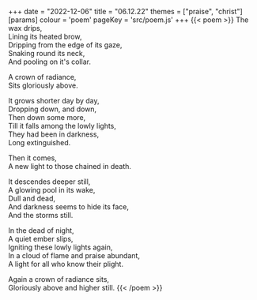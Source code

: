 +++
date = "2022-12-06"
title = "06.12.22"
themes = ["praise", "christ"]
[params]
  colour = 'poem'
  pageKey = 'src/poem.js'
+++
{{< poem >}}
The wax drips,  
Lining its heated brow,  
Dripping from the edge of its gaze,  
Snaking round its neck,  
And pooling on it's collar.  
  
A crown of radiance,  
Sits gloriously above.  
  
It grows shorter day by day,  
Dropping down, and down,  
Then down some more,  
Till it falls among the lowly lights,  
They had been in darkness,  
Long extinguished.  
  
Then it comes,  
A new light to those chained in death.  
  
It descendes deeper still,  
A glowing pool in its wake,  
Dull and dead,  
And darkness seems to hide its face,  
And the storms still.  
  
In the dead of night,  
A quiet ember slips,  
Igniting these lowly lights again,  
In a cloud of flame and praise abundant,  
A light for all who know their plight.  
  
Again a crown of radiance sits,  
Gloriously above and higher still.
{{< /poem >}}
